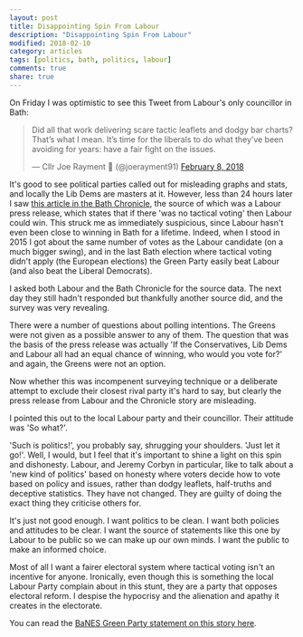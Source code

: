 ```yaml
---
layout: post
title: Disappointing Spin From Labour
description: "Disappointing Spin From Labour"
modified: 2018-02-10
category: articles
tags: [politics, bath, politics, labour]
comments: true
share: true
---
```


On Friday I was optimistic to see this Tweet from Labour's only councillor in Bath:

<blockquote class="twitter-tweet" data-lang="en"><p lang="en" dir="ltr">Did all that work delivering scare tactic leaflets and dodgy bar charts? That’s what I mean. It’s time for the liberals to do what they’ve been avoiding for years: have a fair fight on the issues.</p>&mdash; Cllr Joe Rayment 🌹 (@joerayment91) <a href="https://twitter.com/joerayment91/status/961676196001042433?ref_src=twsrc%5Etfw">February 8, 2018</a></blockquote> <script async src="https://platform.twitter.com/widgets.js" charset="utf-8"></script> 

It's good to see political parties called out for misleading graphs and stats, and locally the Lib Dems are masters at it.
However, less than 24 hours later I saw <a href="https://www.bathchronicle.co.uk/news/bath-news/conservatives-admit-labour-could-certainly-1186469">
this article in the Bath Chronicle</a>, the source of which was a Labour press release, which states that if there 'was no
tactical voting' then Labour could win. This struck me as immediately suspicious, since Labour hasn't even been close to
winning in Bath for a lifetime. Indeed, when I stood in 2015 I got about the same number of votes as the Labour candidate
(on a much bigger swing), and in the last Bath election where tactical voting didn't apply (the European elections) the Green
Party easily beat Labour (and also beat the Liberal Democrats).

I asked both Labour and the Bath Chronicle for the source data. The next day they still hadn't responded but thankfully
another source did, and the survey was very revealing.

There were a number of questions about polling intentions. The Greens were not given as a possible answer to any of them.
The question that was the basis of the press release was actually 'If the Conservatives, Lib Dems and Labour all had an
equal chance of winning, who would you vote for?' and again, the Greens were not an option.

Now whether this was incompenent surveying technique or a deliberate attempt to exclude their closest rival party it's
hard to say, but clearly the press release from Labour and the Chronicle story are misleading.

I pointed this out to the local Labour party and their councillor. Their attitude was 'So what?'.

'Such is politics!', you probably say, shrugging your shoulders. 'Just let it go!'. Well, I would, but I feel that it's
important to shine a light on this spin and dishonesty. Labour, and Jeremy Corbyn in particular, like to talk about a
'new kind of politics' based on honesty where voters decide how to vote based on policy and issues, rather than dodgy
leaflets, half-truths and deceptive statistics. They have not changed. They are guilty of doing the exact thing
they criticise others for.

It's just not good enough. I want politics to be clean. I want both policies and attitudes to be clear. I want
the source of statements like this one by Labour to be public so we can make up our own minds. I want the
public to make an informed choice.

Most of all I want a fairer electoral system where tactical voting isn't an incentive for anyone. Ironically, even
though this is something the local Labour Party complain about in this stunt, they are a party that opposes electoral reform. I
despise the hypocrisy and the alienation and apathy it creates in the electorate.

You can read the <a href="https://bath.greenparty.org.uk/news/2018/02/10/bath-green-party-responds-to-labour-tactical-voting-claims/">
BaNES Green Party statement on this story here</a>.
